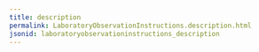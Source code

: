 ```yaml
---
title: description
permalink: LaboratoryObservationInstructions.description.html
jsonid: laboratoryobservationinstructions_description
---
```

